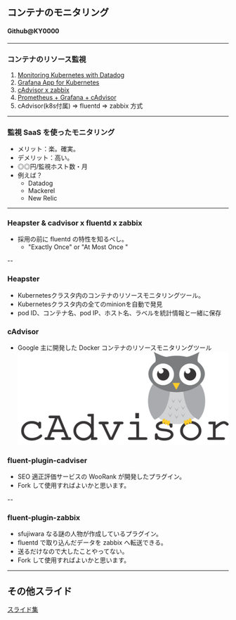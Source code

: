 ## コンテナのモニタリング

#### Github@KY0000

---

### コンテナのリソース監視

1. [Monitoring Kubernetes with Datadog](https://www.datadoghq.com/ja/blog/monitoring-kubernetes-datadog/)
1. [Grafana App for Kubernetes](https://github.com/grafana/kubernetes-app)
1. [cAdvisor x zabbix](https://www.zabbix.com/img/zabconf2015_jp/presentations/04_zabconf2015_watanabe.pdf)
1. [Prometheus + Grafana + cAdvisor](http://bit.ly/2pIxRDP)
1. cAdvisor(k8s付属) ⇒ fluentd ⇒ zabbix 方式

---

### 監視 SaaS を使ったモニタリング

- メリット：楽。確実。
- デメリット：高い。
- ◎◎円/監視ホスト数・月
- 例えば？
  - Datadog
  - Mackerel
  - New Relic

---

### Heapster & cadvisor x fluentd x zabbix

- 採用の前に fluentd の特性を知るべし。
  - "Exactly Once" or "At Most Once "

-- 

### Heapster

- Kubernetesクラスタ内のコンテナのリソースモニタリングツール。
- Kubernetesクラスタ内の全てのminionを自動で発見
- pod ID、コンテナ名、pod IP、ホスト名、ラベルを統計情報と一緒に保存

### cAdvisor

- Google 主に開発した Docker コンテナのリソースモニタリングツール
![cadvisor-logo](images/cadvisor-logo.png)

### fluent-plugin-cadviser

- SEO 適正評価サービスの WooRank が開発したプラグイン。
- Fork して使用すればよいかと思います。

--

### fluent-plugin-zabbix

- sfujiwara なる謎の人物が作成しているプラグイン。
- fluentd で取り込んだデータを zabbix へ転送できる。
- 送るだけなので大したことやってない。
- Fork して使用すればよいかと思います。

---

## その他スライド

[スライド集](../index.html)


